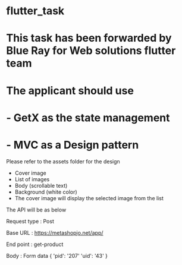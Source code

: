 # flutter_task

# This task has been forwarded by Blue Ray for Web solutions flutter team

# The applicant should use

# - GetX as the state management

# - MVC as a Design pattern

Please refer to the assets folder for the design
- Cover image 
- List of images 
- Body (scrollable text)
- Background (white color)
- The cover image will display the selected image from the list 

The API will be as below 

Request type : Post 

Base URL : https://metashopjo.net/app/

End point : get-product

Body : Form data {
'pid': '207' 
'uid': '43'
}
